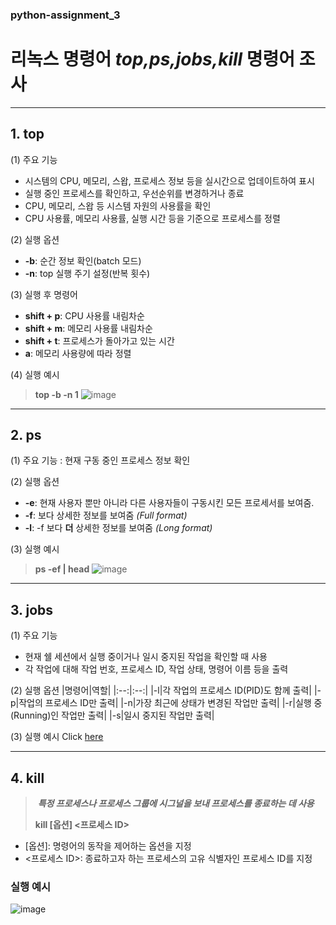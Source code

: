 ### python-assignment_3
# 리녹스 명령어 *top,ps,jobs,kill* 명령어 조사
___

## 1. top
(1) 주요 기능
* 시스템의 CPU, 메모리, 스왑, 프로세스 정보 등을 실시간으로 업데이트하여 표시
* 실행 중인 프로세스를 확인하고, 우선순위를 변경하거나 종료
* CPU, 메모리, 스왑 등 시스템 자원의 사용률을 확인
* CPU 사용률, 메모리 사용률, 실행 시간 등을 기준으로 프로세스를 정렬

(2) 실행 옵션
* **-b**: 순간 정보 확인(batch 모드)
* **-n**: top 실행 주기 설정(반복 횟수)

(3) 실행 후 명령어
* **shift + p**: CPU 사용률 내림차순
* **shift + m**: 메모리 사용률 내림차순
* **shift + t**: 프로세스가 돌아가고 있는 시간
* **a**: 메모리 사용량에 따라 정렬

(4) 실행 예시
> **top -b -n 1**
![image](https://uc0cb0c24501f3ad48a032e1ef19.dl.dropboxusercontent.com/cd/0/inline/CsM8izNrcJmkIkamrr04BDEo2X2iIqk-jsRRw5Wp_q2xXTFLG88zd9chqj3QwiBgo5-ni8t6URuP2VFgc1mle9p96sJfMVermU8v1wK_V-KKyBBuqYD9IcNftxK7LqAZkd0bsbD9ThjjcBsL9pY1p7Yu/file#)

___

## 2. ps
(1) 주요 기능
: 현재 구동 중인 프로세스 정보 확인

(2) 실행 옵션
- **-e**: 현재 사용자 뿐만 아니라 다른 사용자들이 구동시킨 모든 프로세서를 보여줌.
- **-f**: 보다 상세한 정보를 보여줌 *(Full format)* 
- **-l**: -f 보다 **더** 상세한 정보를 보여줌 *(Long format)*

(3) 실행 예시
> **ps -ef | head**
![image](https://postfiles.pstatic.net/MjAyMTA0MjVfMjQ0/MDAxNjE5MzQ0Nzk0NDU3.sV5NU5mf6Tg4j97sNOl7Y9KSfT6gZI-9ZRvSd3YnOlUg.8QpSoyjeBKfC9BfqkOOapEEXKkx4IuWseMuRzX3JY9Yg.PNG.tmk0429/ps_ef.png?type=w773)

___

## 3. jobs
(1) 주요 기능
+ 현재 쉘 세션에서 실행 중이거나 일시 중지된 작업을 확인할 때 사용
+ 각 작업에 대해 작업 번호, 프로세스 ID, 작업 상태, 명령어 이름 등을 출력

(2) 실행 옵션
|명령어|역할|
|:--:|:--:|
|-l|각 작업의 프로세스 ID(PID)도 함께 출력|
|-p|작업의 프로세스 ID만 출력|
|-n|가장 최근에 상태가 변경된 작업만 출력|
|-r|실행 중(Running)인 작업만 출력|
|-s|일시 중지된 작업만 출력|

(3) 실행 예시
Click [here](https://img1.daumcdn.net/thumb/R1280x0/?scode=mtistory2&fname=https%3A%2F%2Fblog.kakaocdn.net%2Fdna%2F6y8AH%2Fbtsy9N0jKrh%2FAAAAAAAAAAAAAAAAAAAAAEm7P4LNovSheVghu3KP7WrwzLslJirHcITBGVnaujpp%2Fimg.png%3Fcredential%3DyqXZFxpELC7KVnFOS48ylbz2pIh7yKj8%26expires%3D1751295599%26allow_ip%3D%26allow_referer%3D%26signature%3DEURUlROgEHP4DWq0MB7sfHRzSRE%253D)

___

## 4. kill
>  ***특정 프로세스나 프로세스 그룹에 시그널을 보내 프로세스를 종료하는 데 사용***
>
> **kill [옵션] <프로세스 ID>**
* [옵션]: 명령어의 동작을 제어하는 옵션을 지정
* <프로세스 ID>: 종료하고자 하는 프로세스의 고유 식별자인 프로세스 ID를 지정

### 실행 예시 ###
![image](https://mblogthumb-phinf.pstatic.net/MjAyMTA0MjVfMTcg/MDAxNjE5MzQ4MzIxNTQz.fnoYAdBVIOnrRhgeiuEpv-tysNuPgslXAFsyw4uXHP4g.Nd3d22pKdbH9XUnbLxTSk5dwRP-7OCYH5JoQkVglprMg.PNG.tmk0429/%EB%8B%A8%EC%88%9C_kill.png?type=w800)


